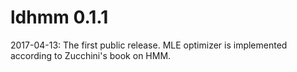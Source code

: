 # ldhmm 0.1.1

2017-04-13: The first public release. MLE optimizer is implemented according to Zucchini's book on HMM.




